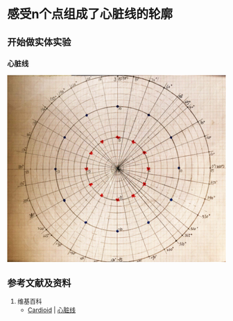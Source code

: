 # 感受n个点组成了心脏线的轮廓

## 开始做实体实验

### 心脏线

![](/images/函数与解析几何/在2维坐标纸上感受n个点组成了任意形状的轮廓/感受n个点组成了心脏线的轮廓/1a1.jpg)

## 参考文献及资料

1. 维基百科
	- [Cardioid](https://en.wikipedia.org/wiki/Cardioid) | [心脏线](https://zh.wikipedia.org/wiki/%E5%BF%83%E8%84%8F%E7%BA%BF) 
